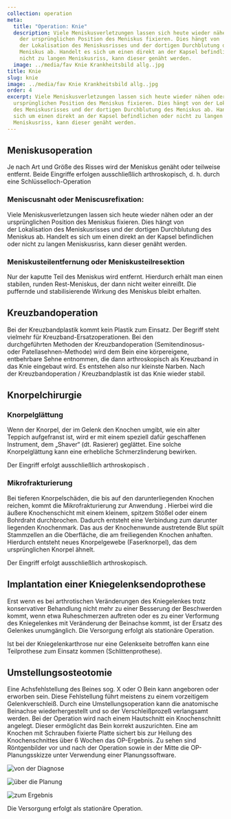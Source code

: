```yaml
---
collection: operation
meta:
  title: "Operation: Knie"
  description: Viele Meniskusverletzungen lassen sich heute wieder nähen oder an
    der ursprünglichen Position des Meniskus fixieren. Dies hängt von
    der Lokalisation des Meniskusrisses und der dortigen Durchblutung des
    Meniskus ab. Handelt es sich um einen direkt an der Kapsel befindlichen oder
    nicht zu langen Meniskusriss, kann dieser genäht werden.
  image: ../media/fav Knie Krankheitsbild allg..jpg
title: Knie
slug: knie
image: ../media/fav Knie Krankheitsbild allg..jpg
order: 4
excerpt: Viele Meniskusverletzungen lassen sich heute wieder nähen oder an der
  ursprünglichen Position des Meniskus fixieren. Dies hängt von der Lokalisation
  des Meniskusrisses und der dortigen Durchblutung des Meniskus ab. Handelt es
  sich um einen direkt an der Kapsel befindlichen oder nicht zu langen
  Meniskusriss, kann dieser genäht werden.
---
```

## Meniskusoperation 

Je nach Art und Größe des Risses wird der Meniskus genäht oder teilweise entfernt. Beide Eingriffe erfolgen ausschließlich arthroskopisch, d. h. durch eine Schlüsselloch-Operation 

### Meniscusnaht oder Meniscusrefixation: 

Viele Meniskusverletzungen lassen sich heute wieder nähen oder an der ursprünglichen Position des Meniskus fixieren. Dies hängt von der Lokalisation des Meniskusrisses und der dortigen Durchblutung des Meniskus ab. Handelt es sich um einen direkt an der Kapsel befindlichen oder nicht zu langen Meniskusriss, kann dieser genäht werden. 

### Meniskusteilentfernung oder Meniskusteilresektion 

Nur der kaputte Teil des Meniskus wird entfernt. Hierdurch erhält man einen stabilen, runden Rest-Meniskus, der dann nicht weiter einreißt. Die puffernde und stabilisierende Wirkung des Meniskus bleibt erhalten. 

## Kreuzbandoperation 

Bei der Kreuzbandplastik kommt kein Plastik zum Einsatz. Der Begriff steht vielmehr für Kreuzband-Ersatzoperationen. Bei den durchgeführten Methoden der Kreuzbandoperation (Semitendinosus- oder Patellasehnen-Methode) wird dem Bein eine körpereigene, entbehrbare Sehne entnommen, die dann arthroskopisch als Kreuzband in das Knie eingebaut wird. Es entstehen also nur kleinste Narben. Nach der Kreuzbandoperation / Kreuzbandplastik ist das Knie wieder stabil. 

## Knorpelchirurgie

### Knorpelglättung

Wenn der Knorpel, der im Gelenk den Knochen umgibt, wie ein alter Teppich aufgefranst ist, wird er mit einem speziell dafür geschaffenen Instrument, dem „Shaver“ (dt. Rasierer) geglättet. Eine solche Knorpelglättung kann eine erhebliche Schmerzlinderung bewirken. 

Der Eingriff erfolgt ausschließlich arthroskopisch .

### Mikrofrakturierung 

Bei tieferen Knorpelschäden, die bis auf den darunterliegenden Knochen reichen, kommt die Mikrofrakturierung zur Anwendung . Hierbei wird die äußere Knochenschicht mit einem kleinem, spitzem Stößel oder einem Bohrdraht durchbrochen. Dadurch entsteht eine Verbindung zum darunter liegenden Knochenmark. Das aus der Knochenwunde austretende Blut spült Stammzellen an die Oberfläche, die am freiliegenden Knochen anhaften. Hierdurch entsteht neues Knorpelgewebe (Faserknorpel), das dem ursprünglichen Knorpel ähnelt. 

Der Eingriff erfolgt ausschließlich arthroskopisch.

## Implantation einer Kniegelenksendoprothese 

Erst wenn es bei arthrotischen Veränderungen des Kniegelenkes trotz konservativer Behandlung nicht mehr zu einer Besserung der Beschwerden kommt, wenn etwa Ruheschmerzen auftreten oder es zu einer Verformung des Kniegelenkes mit Veränderung der Beinachse kommt, ist der Ersatz des Gelenkes unumgänglich. Die Versorgung erfolgt als stationäre Operation. 

Ist bei der Kniegelenkarthrose nur eine Gelenkseite betroffen kann eine Teilprothese zum Einsatz kommen (Schlittenprothese). 

## Umstellungsosteotomie 

Eine Achsfehlstellung des Beines sog. X oder O Bein kann angeboren oder erworben sein. Diese Fehlstellung führt meistens zu einem vorzeitigem Gelenkverschleiß. Durch eine Umstellungsoperation kann die anatomische Beinachse wiederhergestellt und so der Verschleißprozeß verlangsamt werden. Bei der Operation wird nach einem Hautschnitt ein Knochenschnitt angelegt. Dieser ermöglicht das Bein korrekt auszurichten. Eine am Knochen mit Schrauben fixierte Platte sichert bis zur Heilung des Knochenschnittes über 6 Wochen das OP-Ergebnis. Zu sehen sind Röntgenbilder vor und nach der Operation sowie in der Mitte die OP-Planungsskizze unter Verwendung einer Planungssoftware.  

![](../media/kohn-01.jpg "von der Diagnose")

![](../media/kohn-02.jpg "über die Planung")

![](../media/kohn-03.jpg "zum Ergebnis")

Die Versorgung erfolgt als stationäre Operation.